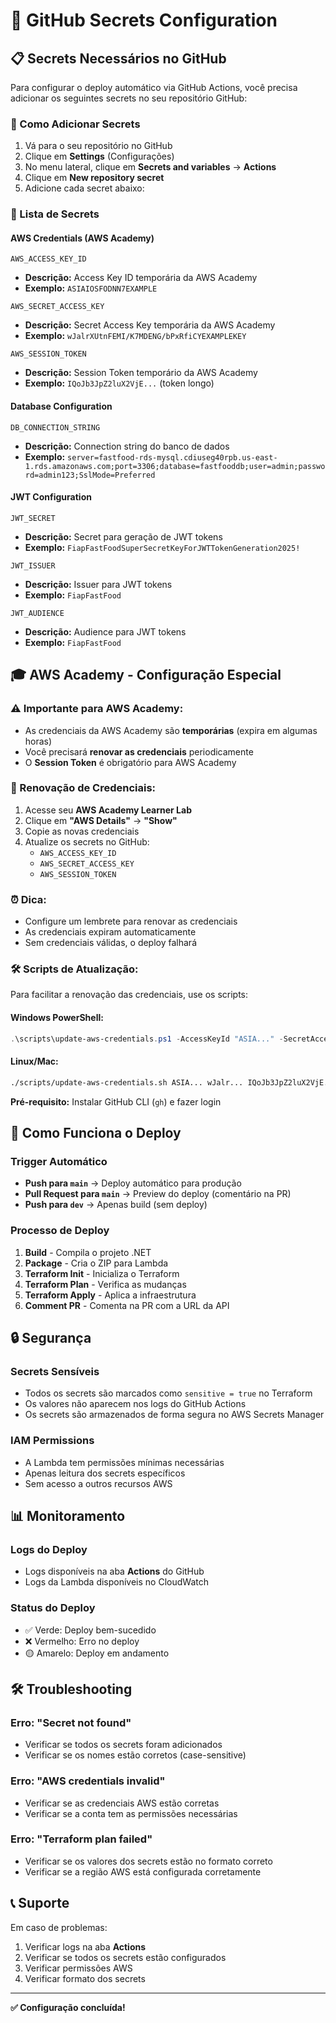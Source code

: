 # 🔐 GitHub Secrets Configuration

## 📋 Secrets Necessários no GitHub

Para configurar o deploy automático via GitHub Actions, você precisa adicionar os seguintes secrets no seu repositório GitHub:

### 🔧 Como Adicionar Secrets

1. Vá para o seu repositório no GitHub
2. Clique em **Settings** (Configurações)
3. No menu lateral, clique em **Secrets and variables** → **Actions**
4. Clique em **New repository secret**
5. Adicione cada secret abaixo:

### 📝 Lista de Secrets

#### **AWS Credentials (AWS Academy)**
```
AWS_ACCESS_KEY_ID
```
- **Descrição:** Access Key ID temporária da AWS Academy
- **Exemplo:** `ASIAIOSFODNN7EXAMPLE`

```
AWS_SECRET_ACCESS_KEY
```
- **Descrição:** Secret Access Key temporária da AWS Academy
- **Exemplo:** `wJalrXUtnFEMI/K7MDENG/bPxRfiCYEXAMPLEKEY`

```
AWS_SESSION_TOKEN
```
- **Descrição:** Session Token temporário da AWS Academy
- **Exemplo:** `IQoJb3JpZ2luX2VjE...` (token longo)

#### **Database Configuration**
```
DB_CONNECTION_STRING
```
- **Descrição:** Connection string do banco de dados
- **Exemplo:** `server=fastfood-rds-mysql.cdiuseg40rpb.us-east-1.rds.amazonaws.com;port=3306;database=fastfooddb;user=admin;password=admin123;SslMode=Preferred`

#### **JWT Configuration**
```
JWT_SECRET
```
- **Descrição:** Secret para geração de JWT tokens
- **Exemplo:** `FiapFastFoodSuperSecretKeyForJWTTokenGeneration2025!`

```
JWT_ISSUER
```
- **Descrição:** Issuer para JWT tokens
- **Exemplo:** `FiapFastFood`

```
JWT_AUDIENCE
```
- **Descrição:** Audience para JWT tokens
- **Exemplo:** `FiapFastFood`

## 🎓 AWS Academy - Configuração Especial

### **⚠️ Importante para AWS Academy:**
- As credenciais da AWS Academy são **temporárias** (expira em algumas horas)
- Você precisará **renovar as credenciais** periodicamente
- O **Session Token** é obrigatório para AWS Academy

### **🔄 Renovação de Credenciais:**
1. Acesse seu **AWS Academy Learner Lab**
2. Clique em **"AWS Details"** → **"Show"**
3. Copie as novas credenciais
4. Atualize os secrets no GitHub:
   - `AWS_ACCESS_KEY_ID`
   - `AWS_SECRET_ACCESS_KEY`
   - `AWS_SESSION_TOKEN`

### **⏰ Dica:**
- Configure um lembrete para renovar as credenciais
- As credenciais expiram automaticamente
- Sem credenciais válidas, o deploy falhará

### **🛠️ Scripts de Atualização:**
Para facilitar a renovação das credenciais, use os scripts:

#### **Windows PowerShell:**
```powershell
.\scripts\update-aws-credentials.ps1 -AccessKeyId "ASIA..." -SecretAccessKey "wJalr..." -SessionToken "IQoJb3JpZ2luX2VjE..."
```

#### **Linux/Mac:**
```bash
./scripts/update-aws-credentials.sh ASIA... wJalr... IQoJb3JpZ2luX2VjE...
```

**Pré-requisito:** Instalar GitHub CLI (`gh`) e fazer login

## 🚀 Como Funciona o Deploy

### **Trigger Automático**
- **Push para `main`** → Deploy automático para produção
- **Pull Request para `main`** → Preview do deploy (comentário na PR)
- **Push para `dev`** → Apenas build (sem deploy)

### **Processo de Deploy**
1. **Build** - Compila o projeto .NET
2. **Package** - Cria o ZIP para Lambda
3. **Terraform Init** - Inicializa o Terraform
4. **Terraform Plan** - Verifica as mudanças
5. **Terraform Apply** - Aplica a infraestrutura
6. **Comment PR** - Comenta na PR com a URL da API

## 🔒 Segurança

### **Secrets Sensíveis**
- Todos os secrets são marcados como `sensitive = true` no Terraform
- Os valores não aparecem nos logs do GitHub Actions
- Os secrets são armazenados de forma segura no AWS Secrets Manager

### **IAM Permissions**
- A Lambda tem permissões mínimas necessárias
- Apenas leitura dos secrets específicos
- Sem acesso a outros recursos AWS

## 📊 Monitoramento

### **Logs do Deploy**
- Logs disponíveis na aba **Actions** do GitHub
- Logs da Lambda disponíveis no CloudWatch

### **Status do Deploy**
- ✅ Verde: Deploy bem-sucedido
- ❌ Vermelho: Erro no deploy
- 🟡 Amarelo: Deploy em andamento

## 🛠️ Troubleshooting

### **Erro: "Secret not found"**
- Verificar se todos os secrets foram adicionados
- Verificar se os nomes estão corretos (case-sensitive)

### **Erro: "AWS credentials invalid"**
- Verificar se as credenciais AWS estão corretas
- Verificar se a conta tem as permissões necessárias

### **Erro: "Terraform plan failed"**
- Verificar se os valores dos secrets estão no formato correto
- Verificar se a região AWS está configurada corretamente

## 📞 Suporte

Em caso de problemas:
1. Verificar logs na aba **Actions**
2. Verificar se todos os secrets estão configurados
3. Verificar permissões AWS
4. Verificar formato dos secrets

---

**✅ Configuração concluída!**
